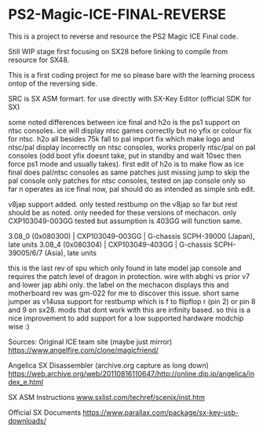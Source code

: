 # PS2-Magic-ICE-FINAL-REVERSE
This is a project to reverse and resource the PS2 Magic ICE Final code.

Still WIP stage first focusing on SX28 before linking to compile from resource for SX48.

This is a first coding project for me so please bare with the learning process ontop of the reversing side.

SRC is SX ASM formart. for use directly with SX-Key Editor (official SDK for SX)

some noted differences between ice final and h2o is the ps1 support on ntsc consoles. ice will display ntsc games correctly but no yfix or colour fix for ntsc. h2o all besides 75k fall to pal import fix which make logo and ntsc/pal display incorrectly on ntsc consoles, works properly ntsc/pal on pal consoles (odd boot yfix doesnt take, put in standby and wait 10sec then force ps1 mode and usually takes).
first edit of h2o is to make flow as ice final does pal/ntsc consoles as same patches just missing jump to skip the pal console only patches for ntsc consoles, tested on jap console only so far n operates as ice final now, pal should do as intended as simple snb edit.

v8jap support added. only tested restbump on the v8jap so far but rest should be as noted.
only needed for these versions of mechacon. only CXP103049-003GG tested but assumption is 403GG will function same.

3.08_0    (0x080300) | CXP103049-003GG | G-chassis SCPH-39000 (Japan), late units
3.08_4    (0x080304) | CXP103049-403GG | G-chassis SCPH-39005/6/7 (Asia), late units

this is the last rev of spu which only found in late model jap console and requires the patch level of dragon in protection. wire with abghi vs prior v7 and lower jap abhi only. the label on the mechacon displays this and motherboard rev was gm-022 for me to discover this issue. short same jumper as v14usa support for restbump which is f to flipflop r (pin 2) or pin 8 and 9 on sx28.
mods that dont work with this are infinity based. so this is a nice improvement to add support for a low supported hardware modchip wise :)

Sources:
Original ICE team site (maybe just mirror)
https://www.angelfire.com/clone/magicfriend/

Angelica SX Disassembler (archive.org capture as long down)
https://web.archive.org/web/20110816110647/http://online.dip.jp/angelica/index_e.html

SX ASM Instructions
www.sxlist.com/techref/scenix/inst.htm

Official SX Documents
https://www.parallax.com/package/sx-key-usb-downloads/
